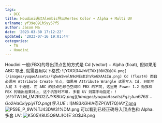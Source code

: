 ```yaml
---
tags:
  - DCC
title: Houdini通过Alembic导出Vertex Color + Alpha + Multi UV
urlname: yf39e891h5yy57f5
author: Jason Ma
date: '2023-03-30 17:12:22'
updated: '2023-07-16 19:01:44'
categories:
  - TA
  - Houdini
---
```


Houdini 一般(FBX)的导出顶点色的方式是 Cd (vector) + Alpha (float), 但如果用 ABC 导出, 就需要用以下格式:
![YOG(04J`WVETOX{0BVZD@JX.png](/images/yuqueAssets/Fq5wW2welN9oMEsD1hVReGXAA1IW.png)
Cd (float4)
而且必须用 Attribute Create 节点, 如果用 Attribute Wrangle 试图写入 Cd, 只能写入前 3 个通道.
而 ABC 的顶点色颜色空间和 FBX 的不同, 这里用 Power 1.2 勉强和 FBX 的输出结果对上, 这个坑暂时不填.
多套 UV 则需手动指定:
![6F9`TWLM_{M2R$O2ZJYKBUQ.png](/images/yuqueAssets/Fqz_7tun676S-Go2HaCkiypiyiTO.png)
导入 UE:
![M83KG$HIA@ZP{W)7Q}IAY[7.png](/images/yuqueAssets/FhPoyOD9wR392sZBhwbnus07GjND.png)
![P59E_P_9W%TJ43DW$31%D$M.png](/images/yuqueAssets/FlK-exnzK14RWDX3QnkoJN3LaTz0.png)
可以看到已经正确导入顶点色和 Alpha.
多套 UV:
![K505)(8U5Q9MJ)O{E`3O$JB.png](/images/yuqueAssets/FvhzKIhEJNVVrj97RB90DCK2mNtq.png)

